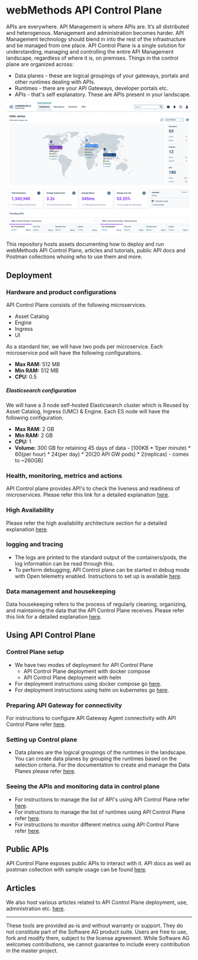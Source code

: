# webMethods API Control Plane

APIs are everywhere. API Management is where APIs are. It’s all distributed and heterogenous. Management and administration becomes harder. API Management technology should blend in into the rest of the infrastructure and be managed from one place. API Control Plane is a single solution for understanding, managing and controlling the entire API Management landscape, regardless of where it is, on premises. Things in the control plane are organized across:

- Data planes - these are logical groupings of your gateways, portals and other runtimes dealing with APIs.
- Runtimes - there are your API Gateways, developer portals etc.
- APIs - that's self explanatory. These are APIs present in your landscape.

![image](/attachments/apicp_dashboard_page.png)

This repository hosts assets documenting how to deploy and run webMethods API Control Plane, articles and tutorials, public API docs and Postman collections whoing who to use them and more.

## Deployment
### Hardware and product configurations
API Control Plane consists of the following microservices.
- Asset Catalog
- Engine
- Ingress
- UI

As a standard tier, we will have two pods per microservice. Each microservice pod will have the following configurations.
 - **Max RAM:** 512 MB
 - **Min RAM:** 512 MB
 - **CPU:** 0.5

##### **Elasticsearch configuration**
We will have a 3 node self-hosted Elasticsearch cluster which is Reused by Asset Catalog, Ingress (UMC) & Engine. 
Each ES node will have the following configuration.
 - **Max RAM:** 2 GB
 - **Min RAM:** 2 GB
 - **CPU:** 1
 - **Volume:** 300 GB for retaining 45 days of data - [100KB * 1(per minute) * 60(per hour) * 24(per day) * 20(20 API GW pods) * 2(replicas) - comes to ~260GB]


### Health, monitoring, metrics and actions
API Control plane provides API's to check the liveness and readiness of microservices.
Please refer this link for a detailed explanation [here](https://documentation.softwareag.com/webmethods/api_control_plane/wco10-15/webhelp/wco-webhelp/index.html#page/wco-webhelp%2F_api_cp_webhelp.1.23.html%23).
### High Availability
Please refer the high availability architecture section for a detailed explanation [here](https://documentation.softwareag.com/webmethods/api_control_plane/wco10-15/webhelp/wco-webhelp/index.html#page/wco-webhelp%2Fco-deployment.html%23).
### logging and tracing
- The logs are printed to the standard output of the containers/pods, the log information can be read through this.
- To perform debugging, API Control plane can be started in debug mode with Open telemetry enabled. 
  Instructions to set up is available [here](deployment/docker/README.md#1-enabling-open-telemetry-using-jaeger).

### Data management and housekeeping
Data housekeeping refers to the process of regularly cleaning, organizing, and maintaining the data that the API Control Plane receives.
Please refer this link for a detailed explanation [here](https://documentation.softwareag.com/webmethods/api_control_plane/wco10-15/webhelp/wco-webhelp/index.html#page/wco-webhelp%2F_api_cp_webhelp.1.19.html%23).

## Using API Control Plane
### Control Plane setup
- We have two modes of deployment for API Control Plane
  - API Control Plane deployment with docker compose
  - API Control Plane deployment with helm
- For deployment instructions using docker compose go [here](deployment/docker/README.md).
- For deployment instructions using helm on kubernetes go [here](deployment/helm/README.md).

### Preparing API Gateway for connectivity
For instructions to configure API Gateway Agent connectivity with API Control Plane refer  [here](https://documentation.softwareag.com/webmethods/api_control_plane/wco10-15/webhelp/wco-webhelp/index.html#page/wco-webhelp%2Fco-agent.html%23).

### Setting up Control plane
- Data planes are the logical groupings of the runtimes in the landscape. You can create data planes by grouping the runtimes based on the selection criteria. 
  For the documentation to create and manage the Data Planes please refer [here](https://documentation.softwareag.com/webmethods/api_control_plane/wco10-15/webhelp/wco-webhelp/index.html#page/wco-webhelp%2F_api_cp_webhelp.1.46.html%23).

### Seeing the APIs and monitoring data in control plane
- For instructions to manage the list of API's using API Control Plane refer [here](https://documentation.softwareag.com/webmethods/api_control_plane/wco10-15/webhelp/wco-webhelp/index.html#page/wco-webhelp%2F_api_cp_webhelp.1.50.html%23).
- For instructions to manage the list of runtimes using API Control Plane refer [here](https://documentation.softwareag.com/webmethods/api_control_plane/wco10-15/webhelp/wco-webhelp/index.html#page/wco-webhelp%2F_api_cp_webhelp.1.37.html%23).
- For instructions to monitor different metrics using API Control Plane refer [here](https://documentation.softwareag.com/webmethods/api_control_plane/wco10-15/webhelp/wco-webhelp/index.html#page/wco-webhelp%2F_api_cp_webhelp.1.52.html%23).
## Public APIs

API Control Plane exposes public APIs to interact with it. API docs as well as postman collection with sample usage can be found [here](apis/README.md).

## Articles

We also host various articles related to API Control Plane deployment, use, administration etc. [here](articles/README.md).

***

These tools are provided as-is and without warranty or support. They do not constitute part of the Software AG product suite. Users are free to use, fork and modify them, subject to the license agreement. While Software AG welcomes contributions, we cannot guarantee to include every contribution in the master project.

